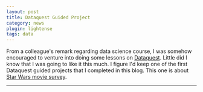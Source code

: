 ```yaml
---
layout: post
title: Dataquest Guided Project
category: news
plugin: lightense
tags: data
---
```

From a colleague's remark regarding data science course, I was somehow encouraged to venture into doing some lessons on [Dataquest](https://dataquest.io). Little did I know that I was going to like it this much.
I figure I'd keep one of the first Dataquest guided projects that I completed in this blog. This one is about [Star Wars movie survey](https://nbviewer.jupyter.org/urls/community.dataquest.io/uploads/short-url/6dRDpeZHZCHxZUwyDrGKo3DMrcv.ipynb).

---
